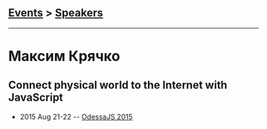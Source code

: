 ## [Events](../README.md) > [Speakers](../speakers.md)
---

# Максим Крячко

## Connect physical world to the Internet with JavaScript
- 2015 Aug 21-22 -- [OdessaJS 2015](https://youtu.be/zwZNaj998tg)    
